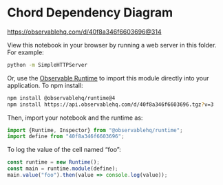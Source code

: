 # Chord Dependency Diagram

https://observablehq.com/d/40f8a346f6603696@314

View this notebook in your browser by running a web server in this folder. For
example:

~~~sh
python -m SimpleHTTPServer
~~~

Or, use the [Observable Runtime](https://github.com/observablehq/runtime) to
import this module directly into your application. To npm install:

~~~sh
npm install @observablehq/runtime@4
npm install https://api.observablehq.com/d/40f8a346f6603696.tgz?v=3
~~~

Then, import your notebook and the runtime as:

~~~js
import {Runtime, Inspector} from "@observablehq/runtime";
import define from "40f8a346f6603696";
~~~

To log the value of the cell named “foo”:

~~~js
const runtime = new Runtime();
const main = runtime.module(define);
main.value("foo").then(value => console.log(value));
~~~
